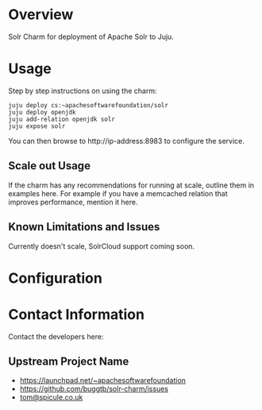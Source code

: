 # Overview

Solr Charm for deployment of Apache Solr to Juju.

# Usage

Step by step instructions on using the charm:

    juju deploy cs:~apachesoftwarefoundation/solr
    juju deploy openjdk
    juju add-relation openjdk solr
    juju expose solr

You can then browse to http://ip-address:8983 to configure the service.

## Scale out Usage

If the charm has any recommendations for running at scale, outline them in
examples here. For example if you have a memcached relation that improves
performance, mention it here.

## Known Limitations and Issues

Currently doesn't scale, SolrCloud support coming soon.

# Configuration

# Contact Information

Contact the developers here:

## Upstream Project Name

  - https://launchpad.net/~apachesoftwarefoundation
  - https://github.com/buggtb/solr-charm/issues
  - tom@spicule.co.uk

[service]: http://example.com
[icon guidelines]: https://jujucharms.com/docs/stable/authors-charm-icon

